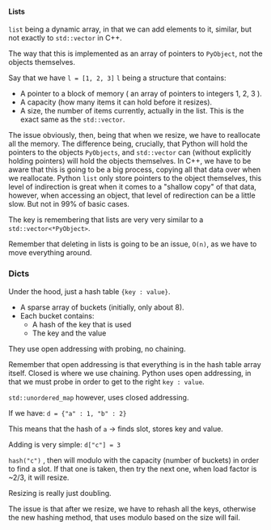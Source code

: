 #### Lists
`list` being a dynamic array, in that we can add elements to it, similar, but not exactly to `std::vector` in C++. 

The way that this is implemented as an array of pointers to `PyObject`, not the objects themselves. 

Say that we have `l = [1, 2, 3]`
`l` being a structure that contains: 
- A pointer to a block of memory ( an array of pointers to integers 1, 2, 3 ). 
- A capacity (how many items it can hold before it resizes). 
- A size, the number of items currently, actually in the list. 
This is the exact same as the `std::vector`. 

The issue obviously, then, being that when we resize, we have to reallocate all the memory. 
The difference being, crucially, that Python will hold the pointers to the objects `PyObjects`, and `std::vector` can (without explicitly holding pointers) will hold the objects themselves. 
In C++, we have to be aware that this is going to be a big process, copying all that data over when we reallocate. 
Python `list` only store pointers to the object themselves, this level of indirection is great when it comes to a "shallow copy" of that data, however, when accessing an object, that level of redirection can be a little slow. But not in 99% of basic cases. 

The key is remembering that lists are very very similar to a `std::vector<*PyObject>`. 

Remember that deleting in lists is going to be an issue, `O(n)`, as we have to move everything around. 




### Dicts
Under the hood, just a hash table `{key : value}`. 

- A sparse array of buckets (initially, only about 8). 
- Each bucket contains: 
	- A hash of the key that is used
	- The key and the value

They use open addressing with probing, no chaining. 

Remember that open addressing is that everything is in the hash table array itself. 
Closed is where we use chaining. 
Python uses open addressing, in that we must probe in order to get to the right `key : value`.

`std::unordered_map` however, uses closed addressing. 

If we have: 
`d = {"a" : 1, "b" : 2}`

This means that the hash of `a` -> finds slot, stores key and value. 

Adding is very simple: 
`d["c"] = 3`

`hash("c")` , then will modulo with the capacity (number of buckets) in order to find a slot. 
If that one is taken, then try the next one, when load factor is ~2/3, it will resize. 

Resizing is really just doubling. 

The issue is that after we resize, we have to rehash all the keys, otherwise the new hashing method, that uses modulo based on the size will fail. 
